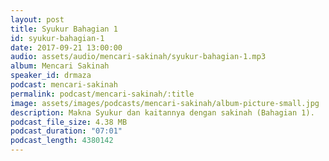 ```yaml
---
layout: post
title: Syukur Bahagian 1
id: syukur-bahagian-1
date: 2017-09-21 13:00:00
audio: assets/audio/mencari-sakinah/syukur-bahagian-1.mp3
album: Mencari Sakinah
speaker_id: drmaza
podcast: mencari-sakinah
permalink: podcast/mencari-sakinah/:title
image: assets/images/podcasts/mencari-sakinah/album-picture-small.jpg
description: Makna Syukur dan kaitannya dengan sakinah (Bahagian 1). 
podcast_file_size: 4.38 MB
podcast_duration: "07:01"
podcast_length: 4380142
--- 
```

